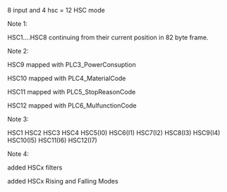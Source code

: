 8 input and 4 hsc = 12 HSC mode

Note 1: 

HSC1....HSC8 continuing from their current position in 82 byte frame.


Note 2: 

HSC9 mapped with  PLC3_PowerConsuption

HSC10 mapped with PLC4_MaterialCode

HSC11 mapped with PLC5_StopReasonCode

HSC12 mapped with PLC6_MulfunctionCode



Note 3: 

HSC1 HSC2 HSC3 HSC4 HSC5(I0) HSC6(I1) HSC7(I2) HSC8(I3) HSC9(I4) HSC10(I5) HSC11(I6) HSC12(I7)

Note 4: 

added HSCx filters

added HSCx Rising and Falling Modes
